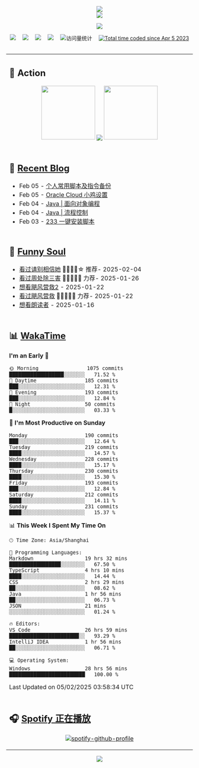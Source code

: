 <div align="center">

<img src="https://capsule-render.vercel.app/api?type=waving&color=timeGradient&height=300&&section=header&text=HI%20THERE!&fontSize=90&fontAlign=50&fontAlignY=30&desc=I%E2%80%99m%20@LI%20SIR%20%F0%9F%91%8B&descAlign=50&descSize=30&descAlignY=60&animation=twinkling" />

<div align="center">

  <!-- dynamic typing effect 动态打字效果 -->
  <div align="center">
    <a href="https://lisir.me/">
      <img src="https://readme-typing-svg.herokuapp.com/?lines=今日事，今日毕;任何不能摧毁你的东西;都将使你更加强大;你需要掌控自己的生活;而不是被生活掌控&center=true&size=25">
    </a>
  </div>

  <!-- knock code pictures 敲代码的图片 -->
  <img order-radius="100px" src="https://cdn.jsdelivr.net/gh/wkwbk/wkwbk/assets/images/001.gif"><br>

  <!-- profile logo 个人资料徽标 -->
  <div align="center">
    <a href="https://lisir.me/" title="点击跳转"><img src="https://img.shields.io/badge/Blog-%E4%B8%AA%E4%BA%BA%E5%8D%9A%E5%AE%A2-red"></a>&emsp;
    <a href="https://photo.lisir.me/" title="点击跳转"><img src="https://img.shields.io/badge/Photo-%E6%97%B6%E5%85%89%E7%9B%B8%E5%86%8C-blue"></a>&emsp;
    <a href="https://cloud.lisir.me/" title="点击跳转"><img src="https://img.shields.io/badge/Cloud%20Disk-%E6%88%91%E7%9A%84%E4%BA%91%E7%9B%98-green"></a>&emsp;
    <a href="https://nz.lisir.me/" title="点击跳转"><img src="https://img.shields.io/badge/%E5%93%AA%E5%90%92-%E7%9B%91%E6%8E%A7%E9%9D%A2%E6%9D%BF-blueviolet"></a>&emsp;
    <!-- visitor -->
    <img src="https://komarev.com/ghpvc/?username=wkwbk&label=Views&color=orange&style=flat" alt="访问量统计" />&emsp;
    <a href="https://wakatime.com/@2237354f-824a-4472-ae76-c1eca96c8908"><img src="https://wakatime.com/badge/user/2237354f-824a-4472-ae76-c1eca96c8908.svg" alt="Total time coded since Apr 5 2023" /></a>
  </div>

</div>

<br>

<div align="center">

<table>

<tr><td>

## 🚀 Action

<!-- github-readme-streak-stats 连续提交代码天数记录 -->
<div align="center">
  <img width="145" src="https://cdn.jsdelivr.net/gh/wkwbk/wkwbk/assets/images/002.png">
  <img align="center" src="https://github-readme-stats.vercel.app/api?username=wkwbk&show_icons=true&theme=transparent">
  <img width="145" src="https://cdn.jsdelivr.net/gh/wkwbk/wkwbk/assets/images/001.png">
</div>

<br>

</td></tr>

<tr><td>

<!-- 近期博客 -->
## 📃 [Recent Blog](https://lisir.me/)

<!-- feed start -->
- Feb 05 - [个人常用脚本及指令备份](https://lisir.me/Notes/Memo/02.个人常用脚本及指令备份)
- Feb 05 - [Oracle Cloud 小鸡设置](https://lisir.me/Notes/Memo/10.Oracle-Cloud-小鸡设置)
- Feb 04 - [Java | 面向对象编程](https://lisir.me/Notes/Java/第一阶段/04.Java-面向对象编程)
- Feb 04 - [Java | 流程控制](https://lisir.me/Notes/Java/第一阶段/03.Java-流程控制)
- Feb 03 - [233 一键安装脚本](https://lisir.me/GFW/build/00.233-一键安装脚本)
<!-- feed end -->

</td></tr>

<tr><td>

<!-- 豆瓣 -->
## 🤾 [Funny Soul](https://movie.douban.com/people/li778057151)

<!-- START_SECTION:douban -->
* <a href='http://movie.douban.com/subject/35295017/' target='_blank'>看过请别相信她</a> 🌟🌟🌟🌟☆ 推荐- 2025-02-04
* <a href='http://movie.douban.com/subject/36151692/' target='_blank'>看过周处除三害</a> 🌟🌟🌟🌟🌟 力荐- 2025-01-26
* <a href='http://movie.douban.com/subject/3606971/' target='_blank'>想看飓风营救2</a> - 2025-01-22
* <a href='http://movie.douban.com/subject/2124586/' target='_blank'>看过飓风营救</a> 🌟🌟🌟🌟🌟 力荐- 2025-01-22
* <a href='http://movie.douban.com/subject/2213597/' target='_blank'>想看朗读者</a> - 2025-01-16
<!-- END_SECTION:douban -->

</td></tr>

<tr><td>

<!-- wakatime 统计 -->
## 📊 [WakaTime](https://wakatime.com/@wkwbk)

<!--START_SECTION:waka-->
**I'm an Early 🐤** 

```text
🌞 Morning                1075 commits        ██████████████████░░░░░░░   71.52 % 
🌆 Daytime                185 commits         ███░░░░░░░░░░░░░░░░░░░░░░   12.31 % 
🌃 Evening                193 commits         ███░░░░░░░░░░░░░░░░░░░░░░   12.84 % 
🌙 Night                  50 commits          █░░░░░░░░░░░░░░░░░░░░░░░░   03.33 % 
```
📅 **I'm Most Productive on Sunday** 

```text
Monday                   190 commits         ███░░░░░░░░░░░░░░░░░░░░░░   12.64 % 
Tuesday                  219 commits         ████░░░░░░░░░░░░░░░░░░░░░   14.57 % 
Wednesday                228 commits         ████░░░░░░░░░░░░░░░░░░░░░   15.17 % 
Thursday                 230 commits         ████░░░░░░░░░░░░░░░░░░░░░   15.30 % 
Friday                   193 commits         ███░░░░░░░░░░░░░░░░░░░░░░   12.84 % 
Saturday                 212 commits         ████░░░░░░░░░░░░░░░░░░░░░   14.11 % 
Sunday                   231 commits         ████░░░░░░░░░░░░░░░░░░░░░   15.37 % 
```


📊 **This Week I Spent My Time On** 

```text
🕑︎ Time Zone: Asia/Shanghai

💬 Programming Languages: 
Markdown                 19 hrs 32 mins      █████████████████░░░░░░░░   67.50 % 
TypeScript               4 hrs 10 mins       ████░░░░░░░░░░░░░░░░░░░░░   14.44 % 
CSS                      2 hrs 29 mins       ██░░░░░░░░░░░░░░░░░░░░░░░   08.62 % 
Java                     1 hr 56 mins        ██░░░░░░░░░░░░░░░░░░░░░░░   06.73 % 
JSON                     21 mins             ░░░░░░░░░░░░░░░░░░░░░░░░░   01.24 % 

🔥 Editors: 
VS Code                  26 hrs 59 mins      ███████████████████████░░   93.29 % 
IntelliJ IDEA            1 hr 56 mins        ██░░░░░░░░░░░░░░░░░░░░░░░   06.71 % 

💻 Operating System: 
Windows                  28 hrs 56 mins      █████████████████████████   100.00 % 
```


 Last Updated on 05/02/2025 03:58:34 UTC
<!--END_SECTION:waka-->

</td></tr>

<tr><td>

## 🎧 [Spotify 正在播放](https://open.spotify.com/user/31s4ftvnfnus65uynvxmxu7rkfom)

<div align="center">

  [![spotify-github-profile](https://spotify-github-profile.kittinanx.com/api/view?uid=31s4ftvnfnus65uynvxmxu7rkfom&cover_image=true&theme=default&show_offline=false&background_color=121212&interchange=true&bar_color_cover=true)](https://spotify-github-profile.kittinanx.com/api/view?uid=31s4ftvnfnus65uynvxmxu7rkfom&redirect=true)

</div>

</td></tr>

</table>

</div>

<img src="https://capsule-render.vercel.app/api?type=waving&color=timeGradient&height=300&&section=footer&text=THE%20END!&fontSize=90&fontAlign=50&fontAlignY=70&desc=Hope%20your%20program%20is%20bug-free!&descAlign=50&descSize=30&descAlignY=40&animation=twinkling" />

</div>
